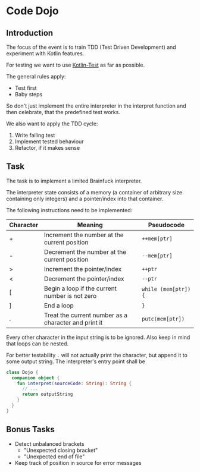 # Code Dojo

## Introduction

The focus of the event is to train TDD (Test Driven Development)
and experiment with Kotlin features.

For testing we want to use [Kotlin-Test](https://kotlinlang.org/api/latest/kotlin.test/kotlin.test/index.html) as far as possible.

The general rules apply:

* Test first
* Baby steps

So don't just implement the entire interpreter in the interpret function
and then celebrate, that the predefined test works.

We also want to apply the TDD cycle:

1. Write failing test
2. Implement tested behaviour
3. Refactor, if it makes sense

## Task

The task is to implement a limited Brainfuck interpreter.

The interpreter state consists of a memory (a container of arbitrary size containing only integers)
and a pointer/index into that container.

The following instructions need to be implemented:

Character | Meaning | Pseudocode
--- | --- | ---
\+ | Increment the number at the current position | `++mem[ptr]`
\- | Decrement the number at the current position | `--mem[ptr]`
\> | Increment the pointer/index | `++ptr`
< | Decrement the pointer/index | `--ptr`
\[ | Begin a loop if the current number is not zero | `while (mem[ptr]) {`
\] | End a loop | `}`
. | Treat the current number as a character and print it | `putc(mem[ptr])`

Every other character in the input string is to be ignored.
Also keep in mind that loops can be nested.

For better testability `.` will not actually print the character, but append it to some output string.
The interpreter's entry point shall be

```kotlin
class Dojo {
  companion object {
    fun interpret(sourceCode: String): String {
      // ...
      return outputString
    }
  }
}
```

## Bonus Tasks

* Detect unbalanced brackets
  * "Unexpected closing bracket"
  * "Unexpected end of file"
* Keep track of position in source for error messages
